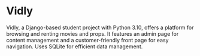 # Vidly
Vidly, a Django-based student project with Python 3.10, offers a platform for browsing and renting movies and props. It features an admin page for content management and a customer-friendly front page for easy navigation. Uses SQLite for efficient data management.
